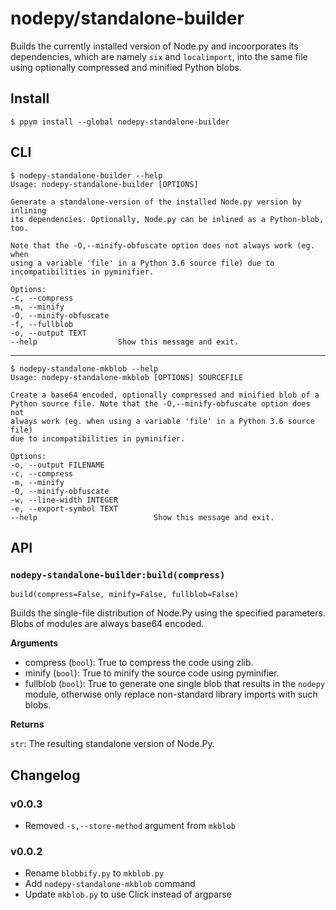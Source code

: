 # nodepy/standalone-builder

Builds the currently installed version of Node.py and incoorporates its
dependencies, which are namely `six` and `localimport`, into the same file
using optionally compressed and minified Python blobs.

## Install

    $ ppym install --global nodepy-standalone-builder

## CLI

    $ nodepy-standalone-builder --help
    Usage: nodepy-standalone-builder [OPTIONS]

    Generate a standalone-version of the installed Node.py version by inlining
    its dependencies. Optionally, Node.py can be inlined as a Python-blob,
    too.

    Note that the -O,--minify-obfuscate option does not always work (eg. when
    using a variable 'file' in a Python 3.6 source file) due to
    incompatibilities in pyminifier.

    Options:
    -c, --compress
    -m, --minify
    -O, --minify-obfuscate
    -f, --fullblob
    -o, --output TEXT
    --help                  Show this message and exit.

---

    $ nodepy-standalone-mkblob --help
    Usage: nodepy-standalone-mkblob [OPTIONS] SOURCEFILE

    Create a base64 encoded, optionally compressed and minified blob of a
    Python source file. Note that the -O,--minify-obfuscate option does not
    always work (eg. when using a variable 'file' in a Python 3.6 source file)
    due to incompatibilities in pyminifier.

    Options:
    -o, --output FILENAME
    -c, --compress
    -m, --minify
    -O, --minify-obfuscate
    -w, --line-width INTEGER
    -e, --export-symbol TEXT
    --help                          Show this message and exit.

## API

### `nodepy-standalone-builder:build(compress)`

```
build(compress=False, minify=False, fullblob=False)
```

Builds the single-file distribution of Node.Py using the specified
parameters. Blobs of modules are always base64 encoded.

__Arguments__

- compress (`bool`): True to compress the code using zlib.
- minify (`bool`): True to minify the source code using pyminifier.
- fullblob (`bool`): True to generate one single blob that results in
    the `nodepy` module, otherwise only replace non-standard library
    imports with such blobs.

__Returns__

`str`: The resulting standalone version of Node.Py.

## Changelog

### v0.0.3

- Removed `-s,--store-method` argument from `mkblob`

### v0.0.2

- Rename `blobbify.py` to `mkblob.py`
- Add `nodepy-standalone-mkblob` command
- Update `mkblob.py` to use Click instead of argparse
